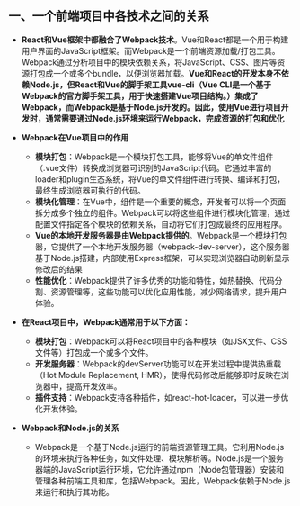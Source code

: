 ## 一、一个前端项目中各技术之间的关系

- **React和Vue框架中都融合了Webpack技术**‌。Vue和React都是一个用于构建用户界面的JavaScript框架。而Webpack是一个前端资源加载/打包工具。Webpack通过分析项目中的模块依赖关系，将JavaScript、CSS、图片等资源打包成一个或多个bundle，以便浏览器加载。**Vue和React的开发本身不依赖Node.js，但React和Vue的脚手架工具vue-cli（Vue CLI是一个基于Webpack的官方脚手架工具，用于快速搭建Vue项目结构。）集成了Webpack，而Webpack是基于Node.js开发的。因此，使用Vue进行项目开发时，通常需要通过Node.js环境来运行Webpack，完成资源的打包和优化‌**

- **Webpack在Vue项目中的作用**
  - ‌**模块打包**‌：Webpack是一个模块打包工具，能够将Vue的单文件组件（.vue文件）转换成浏览器可识别的JavaScript代码。它通过丰富的loader和plugin生态系统，将Vue的单文件组件进行转换、编译和打包，最终生成浏览器可执行的代码。
  - ‌**模块化管理**‌：在Vue中，组件是一个重要的概念，开发者可以将一个页面拆分成多个独立的组件。Webpack可以将这些组件进行模块化管理，通过配置文件指定各个模块的依赖关系，自动将它们打包成最终的应用程序。
  - ‌**Vue的本地开发服务器是由Webpack提供的**‌。Webpack是一个模块打包器，它提供了一个本地开发服务器（webpack-dev-server），这个服务器基于Node.js搭建，内部使用Express框架，可以实现浏览器自动刷新显示修改后的结果‌
  - ‌**性能优化**‌：Webpack提供了许多优秀的功能和特性，如热替换、代码分割、资源管理等，这些功能可以优化应用性能，减少网络请求，提升用户体验。

- **在React项目中，Webpack通常用于以下方面：**
  - ‌**模块打包**‌：Webpack可以将React项目中的各种模块（如JSX文件、CSS文件等）打包成一个或多个文件。
  - ‌**开发服务器**‌：Webpack的devServer功能可以在开发过程中提供热重载（Hot Module Replacement, HMR），使得代码修改后能够即时反映在浏览器中，提高开发效率。
  - ‌**插件支持**‌：Webpack支持各种插件，如react-hot-loader，可以进一步优化开发体验‌。

- **Webpack和Node.js的关系**‌
  - Webpack是一个基于Node.js运行的前端资源管理工具。它利用Node.js的环境来执行各种任务，如文件处理、模块解析等。Node.js是一个服务器端的JavaScript运行环境，它允许通过npm（Node包管理器）安装和管理各种前端工具和库，包括Webpack。因此，Webpack依赖于Node.js来运行和执行其功能‌。

